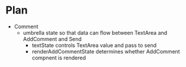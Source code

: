 # Plan

- Comment
  - umbrella state so that data can flow between TextArea and AddComment and Send
    - textState controls TextArea value and pass to send
    - renderAddCommentState determines whether AddComment compnent is rendered
